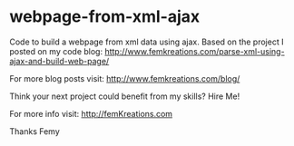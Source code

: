 # webpage-from-xml-ajax


Code to build a webpage from xml data using ajax. Based on the project I posted on my code blog: http://www.femkreations.com/parse-xml-using-ajax-and-build-web-page/

For more blog posts visit: http://www.femkreations.com/blog/

Think your next project could benefit from my skills? Hire Me!

For more info visit: http://femKreations.com

Thanks Femy
